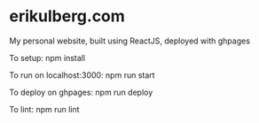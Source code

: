 # erikulberg.com

My personal website, built using ReactJS, deployed with ghpages

To setup:
npm install

To run on localhost:3000:
npm run start

To deploy on ghpages:
npm run deploy

To lint:
npm run lint